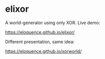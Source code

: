 # elixor

A world-generator using only XOR. Live demo:

https://eloquence.github.io/elixor/

Different presentation, same idea:

https://eloquence.github.io/xorworld/
